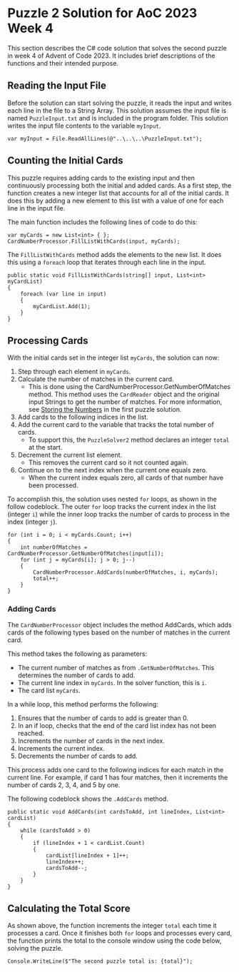 # Puzzle 2 Solution for AoC 2023 Week 4

This section describes the C# code solution that solves the second puzzle in week 4 of Advent of Code 2023.
It includes brief descriptions of the functions and their intended purpose.

## Reading the Input File

Before the solution can start solving the puzzle, it reads the input and writes each line in the file to a String Array. This solution assumes the input file is named `PuzzleInput.txt` and is included in the program folder.
This solution writes the input file contents to the variable `myInput`.

```
var myInput = File.ReadAllLines(@"..\..\..\PuzzleInput.txt");
```
	
## Counting the Initial Cards

This puzzle requires adding cards to the existing input and then continuously processing both the initial and added cards. As a first step, the function creates a new integer list that accounts for all of the initial cards.
It does this by adding a new element to this list with a value of one for each line in the input file.

The main function includes the following lines of code to do this:

```
var myCards = new List<int> { };
CardNumberProcessor.FillListWithCards(input, myCards);
```

The `FillListWithCards` method adds the elements to the new list. It does this using a `foreach` loop that iterates through each line in the input.

```
public static void FillListWithCards(string[] input, List<int> myCardList)
{
    foreach (var line in input)
    {
		myCardList.Add(1);
    }
}
```

## Processing Cards

With the initial cards set in the integer list `myCards`, the solution can now:

1. Step through each element in `myCards`.
2. Calculate the number of matches in the current card.
	- This is done using the CardNumberProcessor.GetNumberOfMatches method. This method uses the `CardReader` object and the original input Strings to get the number of matches. For more information, see [Storing the Numbers](puzzle1-solution.md#storing-the-numbers) in the first puzzle solution.
3. Add cards to the following indices in the list.
4. Add the current card to the variable that tracks the total number of cards.
	- To support this, the `PuzzleSolver2` method declares an integer `total` at the start.
5. Decrement the current list element.
	- This removes the current card so it not counted again.
6. Continue on to the next index when the current one equals zero.
	- When the current index equals zero, all cards of that number have been processed.

To accomplish this, the solution uses nested `for` loops, as shown in the follow codeblock. The outer `for` loop tracks the current index in the list (integer `i`) while the inner loop tracks the number of cards to process in the index (integer `j`).

```
for (int i = 0; i < myCards.Count; i++)
{
    int numberOfMatches = CardNumberProcessor.GetNumberOfMatches(input[i]);
    for (int j = myCards[i]; j > 0; j--)
    {
        CardNumberProcessor.AddCards(numberOfMatches, i, myCards);
        total++;
    }
}
```

### Adding Cards

The `CardNumberProcessor` object includes the method AddCards, which adds cards of the following types based on the number of matches in the current card.

This method takes the following as parameters:
- The current number of matches as from `.GetNumberOfMatches`. This determines the number of cards to add.
- The current line index in `myCards`. In the solver function, this is `i`.
- The card list `myCards`.

In a while loop, this method performs the following:
1. Ensures that the number of cards to add is greater than 0.
2. In an if loop, checks that the end of the card list index has not been reached.
3. Increments the number of cards in the next index.
4. Increments the current index.
5. Decrements the number of cards to add.

This process adds one card to the following indices for each match in the current line.
For example, if card 1 has four matches, then it increments the number of cards 2, 3, 4, and 5 by one.

The following codeblock shows the `.AddCards` method.

```
public static void AddCards(int cardsToAdd, int lineIndex, List<int> cardList)
{
    while (cardsToAdd > 0)
    {
        if (lineIndex + 1 < cardList.Count)
        {
            cardList[lineIndex + 1]++;
            lineIndex++;
            cardsToAdd--;
        }
    }
}
```

## Calculating the Total Score

As shown above, the function increments the integer `total` each time it processes a card.
Once it finishes both `for` loops and processes every card, the function prints the total to the console window using the code below, solving the puzzle.

```
Console.WriteLine($"The second puzzle total is: {total}");
```